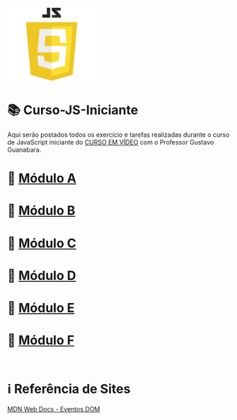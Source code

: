 ![image](https://github.com/leosviana/Curso-JS/blob/main/extras/imagem-js.png)

# :books: Curso-JS-Iniciante

Aqui serão postados todos os exercício e tarefas realizadas durante o curso de JavaScript iniciante do [CURSO EM VÍDEO](https://www.youtube.com/watch?v=1-w1RfGIov4&list=PLHz_AreHm4dlsK3Nr9GVvXCbpQyHQl1o1) com o Professor Gustavo Guanabara.

# :file_folder: [Módulo A](https://github.com/leosviana/Curso-JS-Iniciante/tree/main/Modulo%20A/README.md)<br>
# :file_folder: [Módulo B](https://github.com/leosviana/Curso-JS-Iniciante/tree/main/Modulo%20B/README.md)<br>
# :file_folder: [Módulo C](https://github.com/leosviana/Curso-JS-Iniciante/tree/main/Modulo%20C/README.md)<br>
# :file_folder: [Módulo D](https://github.com/leosviana/Curso-JS-Iniciante/tree/main/Modulo%20D/README.md)<br>
# :file_folder: [Módulo E](https://github.com/leosviana/Curso-JS-Iniciante/tree/main/Modulo%20E/README.md)<br>
# :file_folder: [Módulo F](https://github.com/leosviana/Curso-JS-Iniciante/tree/main/Modulo%20F/README.md)<br><br>

# :information_source: Referência de Sites
[MDN Web Docs - Eventos DOM](https://developer.mozilla.org/pt-BR/docs/Web/Events) <a target="blank_"><br>
